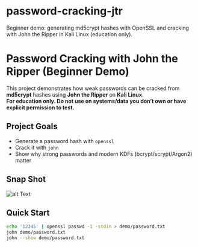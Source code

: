 # password-cracking-jtr
Beginner demo: generating md5crypt hashes with OpenSSL and cracking with John the Ripper in Kali Linux (education only).

# Password Cracking with John the Ripper (Beginner Demo)

This project demonstrates how weak passwords can be cracked from **md5crypt** hashes using **John the Ripper** on **Kali Linux**.  
**For education only. Do not use on systems/data you don’t own or have explicit permission to test.**

## Project Goals
- Generate a password hash with `openssl`
- Crack it with `john`
- Show why strong passwords and modern KDFs (bcrypt/scrypt/Argon2) matter
  
## Snap Shot
![alt Text](/screenshot_of_encrypting_password.png)

## Quick Start
```bash
echo '12345' | openssl passwd -1 -stdin > demo/password.txt
john demo/password.txt
john --show demo/password.txt


